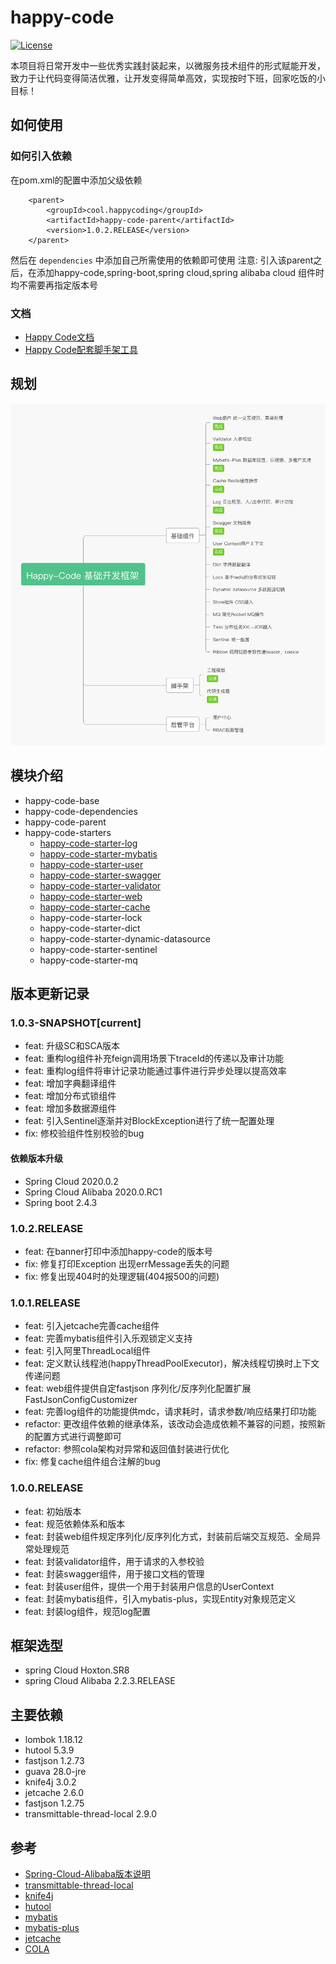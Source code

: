 # happy-code
[![License](https://img.shields.io/badge/license-Apache%202-4EB1BA.svg)](https://www.apache.org/licenses/LICENSE-2.0.html)

本项目将日常开发中一些优秀实践封装起来，以微服务技术组件的形式赋能开发，致力于让代码变得简洁优雅，让开发变得简单高效，实现按时下班，回家吃饭的小目标！

## 如何使用
### 如何引入依赖
在pom.xml的配置中添加父级依赖
```
    <parent>
        <groupId>cool.happycoding</groupId>
        <artifactId>happy-code-parent</artifactId>
        <version>1.0.2.RELEASE</version>
    </parent>
```
然后在 `dependencies` 中添加自己所需使用的依赖即可使用
注意: 引入该parent之后，在添加happy-code,spring-boot,spring cloud,spring alibaba cloud 组件时均不需要再指定版本号

### 文档
- [Happy Code文档](http://www.happycoding.cool)
- [Happy Code配套脚手架工具](http://www.happycoding.cool/bootstrap/)

## 规划
![](happycode-plan.jpg)

## 模块介绍
- happy-code-base
- happy-code-dependencies
- happy-code-parent
- happy-code-starters
    - [happy-code-starter-log](happy-code-starters/happy-code-starter-log/README.md)
    - [happy-code-starter-mybatis](happy-code-starters/happy-code-starter-mybatis/README.md)
    - [happy-code-starter-user](happy-code-starters/happy-code-starter-user/README.md)
    - [happy-code-starter-swagger](happy-code-starters/happy-code-starter-swagger/README.md)
    - [happy-code-starter-validator](happy-code-starters/happy-code-starter-validator/README.md)
    - [happy-code-starter-web](happy-code-starters/happy-code-starter-web/README.md)
    - [happy-code-starter-cache](happy-code-starters/happy-code-starter-cache/README.md)
    - happy-code-starter-lock
    - happy-code-starter-dict
    - happy-code-starter-dynamic-datasource
    - happy-code-starter-sentinel
    - happy-code-starter-mq

## 版本更新记录

### 1.0.3-SNAPSHOT[current]
- feat: 升级SC和SCA版本
- feat: 重构log组件补充feign调用场景下traceId的传递以及审计功能
- feat: 重构log组件将审计记录功能通过事件进行异步处理以提高效率
- feat: 增加字典翻译组件
- feat: 增加分布式锁组件
- feat: 增加多数据源组件
- feat: 引入Sentinel逐渐并对BlockException进行了统一配置处理
- fix: 修校验组件性别校验的bug

#### 依赖版本升级
- Spring Cloud 2020.0.2
- Spring Cloud Alibaba 2020.0.RC1
- Spring boot 2.4.3

### 1.0.2.RELEASE
- feat: 在banner打印中添加happy-code的版本号
- fix: 修复打印Exception 出现errMessage丢失的问题
- fix: 修复出现404时的处理逻辑(404报500的问题)

### 1.0.1.RELEASE
- feat: 引入jetcache完善cache组件
- feat: 完善mybatis组件引入乐观锁定义支持
- feat: 引入阿里ThreadLocal组件
- feat: 定义默认线程池(happyThreadPoolExecutor)，解决线程切换时上下文传递问题
- feat: web组件提供自定fastjson 序列化/反序列化配置扩展FastJsonConfigCustomizer
- feat: 完善log组件的功能提供mdc，请求耗时，请求参数/响应结果打印功能
- refactor: 更改组件依赖的继承体系，该改动会造成依赖不兼容的问题，按照新的配置方式进行调整即可
- refactor: 参照cola架构对异常和返回值封装进行优化
- fix: 修复cache组件组合注解的bug

### 1.0.0.RELEASE 
- feat: 初始版本
- feat: 规范依赖体系和版本
- feat: 封装web组件规定序列化/反序列化方式，封装前后端交互规范、全局异常处理规范
- feat: 封装validator组件，用于请求的入参校验
- feat: 封装swagger组件，用于接口文档的管理
- feat: 封装user组件，提供一个用于封装用户信息的UserContext
- feat: 封装mybatis组件，引入mybatis-plus，实现Entity对象规范定义
- feat: 封装log组件，规范log配置

## 框架选型
- spring Cloud Hoxton.SR8
- spring Cloud Alibaba 2.2.3.RELEASE

## 主要依赖
- lombok 1.18.12
- hutool 5.3.9
- fastjson 1.2.73
- guava 28.0-jre
- knife4j 3.0.2
- jetcache 2.6.0
- fastjson 1.2.75
- transmittable-thread-local 2.9.0

## 参考
- [Spring-Cloud-Alibaba版本说明](https://github.com/alibaba/spring-cloud-alibaba/wiki/%E7%89%88%E6%9C%AC%E8%AF%B4%E6%98%8E)
- [transmittable-thread-local](https://github.com/alibaba/transmittable-thread-local)
- [knife4j](https://gitee.com/xiaoym/knife4j)
- [hutool](https://hutool.cn/)
- [mybatis](https://mybatis.org/mybatis-3/zh/index.html)
- [mybatis-plus](https://baomidou.com/guide/#%E7%89%B9%E6%80%A7)
- [jetcache](https://github.com/alibaba/jetcache/wiki/Home_CN)
- [COLA](https://github.com/alibaba/COLA)